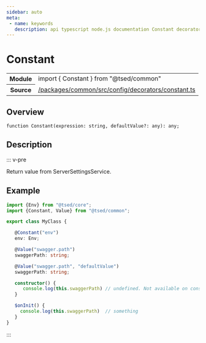 ```yaml
---
sidebar: auto
meta:
 - name: keywords
   description: api typescript node.js documentation Constant decorator
---
```

# Constant <Badge text="Decorator" type="decorator"/>
<!-- Summary -->
<section class="symbol-info"><table class="is-full-width"><tbody><tr><th>Module</th><td><div class="lang-typescript"><span class="token keyword">import</span> { Constant }&nbsp;<span class="token keyword">from</span>&nbsp;<span class="token string">"@tsed/common"</span></div></td></tr><tr><th>Source</th><td><a href="https://github.com/Romakita/ts-express-decorators/blob/v4.31.9/packages/common/src/config/decorators/constant.ts#L0-L0">/packages/common/src/config/decorators/constant.ts</a></td></tr></tbody></table></section>

<!-- Overview -->
## Overview


<pre><code class="typescript-lang ">function <span class="token function">Constant</span><span class="token punctuation">(</span>expression<span class="token punctuation">:</span> <span class="token keyword">string</span><span class="token punctuation">,</span> defaultValue?<span class="token punctuation">:</span> <span class="token keyword">any</span><span class="token punctuation">)</span><span class="token punctuation">:</span> <span class="token keyword">any</span><span class="token punctuation">;</span></code></pre>



<!-- Description -->
## Description

::: v-pre

Return value from ServerSettingsService.

## Example

```typescript
import {Env} from "@tsed/core";
import {Constant, Value} from "@tsed/common";

export class MyClass {

   @Constant("env")
   env: Env;

   @Value("swagger.path")
   swaggerPath: string;

   @Value("swagger.path", "defaultValue")
   swaggerPath: string;

   constructor() {
      console.log(this.swaggerPath) // undefined. Not available on constructor
   }

   $onInit() {
     console.log(this.swaggerPath)  // something
   }
}
```


:::